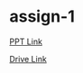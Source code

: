 # assign-1

[PPT Link](https://iitbacin-my.sharepoint.com/:p:/g/personal/22m2119_iitb_ac_in/EZaopEMQWcJMlnGciEEt-PgB-q-iaKLw13pdchH84iPmIA?e=VrfTno)

[Drive Link](https://iitbacin-my.sharepoint.com/:f:/g/personal/22m2119_iitb_ac_in/ElpFDkhO7RtMowG_2Yk-UVoBxjpKhSrUinqOOPzprCdA4A?e=zT1ByI)

